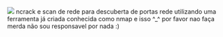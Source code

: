 <img src="https://4.bp.blogspot.com/-LiO2M3C_l2o/XHZ958djr4I/AAAAAAAABCY/iqiWYtuPe7QsMJ4LEpcOPrb35oFvKvZxQCLcBGAs/s1600/Arbol.gif"/>
ncrack e scan de rede para descuberta de portas
rede utilizando uma ferramenta já criada conhecida como
nmap e isso ^_^ por favor nao faça merda 
não sou responsavel por nada :) 

